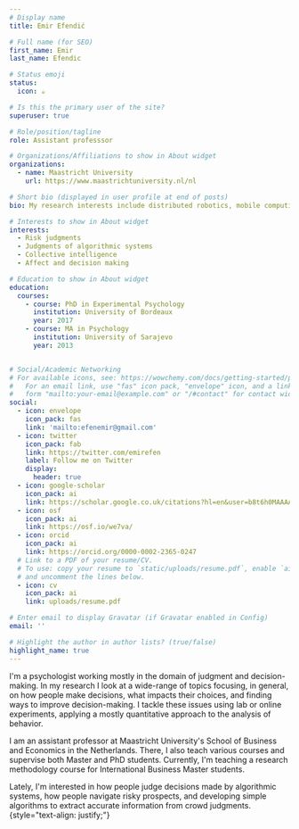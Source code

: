 ```yaml
---
# Display name
title: Emir Efendić

# Full name (for SEO)
first_name: Emir
last_name: Efendic

# Status emoji
status:
  icon: ☕️

# Is this the primary user of the site?
superuser: true

# Role/position/tagline
role: Assistant professsor

# Organizations/Affiliations to show in About widget
organizations:
  - name: Maastricht University
    url: https://www.maastrichtuniversity.nl/nl

# Short bio (displayed in user profile at end of posts)
bio: My research interests include distributed robotics, mobile computing and programmable matter.

# Interests to show in About widget
interests:
  - Risk judgments
  - Judgments of algorithmic systems
  - Collective intelligence
  - Affect and decision making

# Education to show in About widget
education:
  courses:
    - course: PhD in Experimental Psychology
      institution: University of Bordeaux 
      year: 2017
    - course: MA in Psychology
      institution: University of Sarajevo
      year: 2013


# Social/Academic Networking
# For available icons, see: https://wowchemy.com/docs/getting-started/page-builder/#icons
#   For an email link, use "fas" icon pack, "envelope" icon, and a link in the
#   form "mailto:your-email@example.com" or "/#contact" for contact widget.
social:
  - icon: envelope
    icon_pack: fas
    link: 'mailto:efenemir@gmail.com'
  - icon: twitter
    icon_pack: fab
    link: https://twitter.com/emirefen 
    label: Follow me on Twitter
    display:
      header: true
  - icon: google-scholar
    icon_pack: ai
    link: https://scholar.google.co.uk/citations?hl=en&user=b8t6h0MAAAAJ&view_op=list_works&sortby=pubdate
  - icon: osf
    icon_pack: ai
    link: https://osf.io/we7va/
  - icon: orcid
    icon_pack: ai
    link: https://orcid.org/0000-0002-2365-0247
  # Link to a PDF of your resume/CV.
  # To use: copy your resume to `static/uploads/resume.pdf`, enable `ai` icons in `params.yaml`,
  # and uncomment the lines below.
  - icon: cv
    icon_pack: ai
    link: uploads/resume.pdf

# Enter email to display Gravatar (if Gravatar enabled in Config)
email: ''

# Highlight the author in author lists? (true/false)
highlight_name: true
---
```


I'm a psychologist working mostly in the domain of judgment and decision-making. In my research I look at a wide-range of topics focusing, in general, on how people make decisions, what impacts their choices, and finding ways to improve decision-making. I tackle these issues using lab or online experiments, applying a mostly quantitative approach to the analysis of behavior. 

I am an assistant professor at Maastricht University's School of Business and Economics in the Netherlands. There, I also teach various courses and supervise both Master and PhD students. Currently, I'm teaching a research methodology course for International Business Master students. 

Lately, I'm interested in how people judge decisions made by algorithmic systems, how people navigate risky prospects, and developing simple algorithms to extract accurate information from crowd judgments.
{style="text-align: justify;"}
